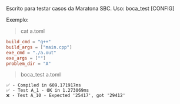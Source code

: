 Escrito para testar casos da Maratona SBC.
Uso: boca_test [CONFIG]

Exemplo:
> cat a.toml
```toml
build_cmd = "g++"
build_args = ["main.cpp"]
exe_cmd = "./a.out"
exe_args = [""]
problem_dir = "A"
```
> boca_test a.toml
```
✅ - Compiled in 609.171917ms
✅ - Test A_1 - OK in 1.273069ms
❌ - Test A_10 - Expected '25417', got '29412'
```
